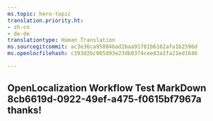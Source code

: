 ```yaml
---
ms.topic: hero-topic
translation.priority.ht:
- zh-cn
- de-de
translationtype: Human Translation
ms.sourcegitcommit: ac3e36ca95884bad2baa91781b6162afa1b2596d
ms.openlocfilehash: c393d2bc065d93e23db0374cee43a1fa21ed1646

---
```

## OpenLocalization Workflow Test MarkDown 8cb6619d-0922-49ef-a475-f0615bf7967a thanks!



<!--HONumber=Jul16_HO3-->



